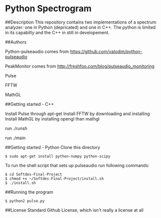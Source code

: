 # Python Spectrogram

##Description 
This repository contains two implementations of a spectrum analyzer: one in Python (depricated) and one in C++. The python is limited in its capabilty and the C++ in still in developement.

##Authors


Python-pulseaudio comes from https://github.com/valodim/python-pulseaudio

PeakMonitor comes from http://freshfoo.com/blog/pulseaudio_monitoring

Pulse

FFTW

MathGL

##Getting started - C++

Install Pulse through apt-get
Install FFTW by downloading and installing
Install MathGL by installing opengl than mathgl

run ./runsh

run ./main

##Getting started - Python
Clone this directory

```
$ sudo apt-get install python-numpy python-scipy
```

To run the shell script that sets up pulseaudio run following commands:
```
$ cd Softdes-Final-Project
$ chmod +x ~/Softdes-Final-Project/install.sh
$ ./install.sh
```

##Running the program
```
$ python2 pulse.py
```

##License
Standard Github License, which isn't really a license at all
